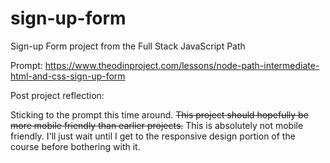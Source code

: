 # sign-up-form

Sign-up Form project from the Full Stack JavaScript Path

Prompt: https://www.theodinproject.com/lessons/node-path-intermediate-html-and-css-sign-up-form

Post project reflection:

Sticking to the prompt this time around. ~~This project should hopefully be more mobile friendly than earlier projects.~~ This is absolutely not mobile friendly. I'll just wait until I get to the responsive design portion of the course before bothering with it.
